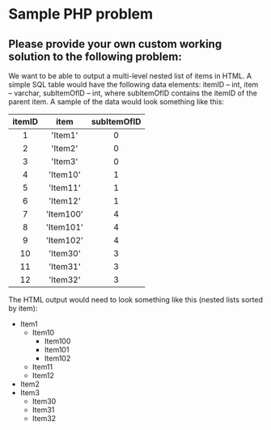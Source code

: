 # Sample PHP problem

## Please provide your own custom working solution to the following problem:

We want to be able to output a multi-level nested list of items in HTML. A simple SQL table would have the following data elements: itemID – int, item – varchar, subItemOfID – int, where subItemOfID contains the itemID of the parent item. A sample of the data would look something like this:


| itemID  |     item    | subItemOfID  |
|:-------:|:-----------:|:------------:|
|    1    |   'Item1'   |       0      |  
|    2    |  'Item2'    |       0      |  
|    3    |   'Item3'   |       0      |  
|    4    |   'Item10'  |       1      |  
|    5    |   'Item11'  |       1      |  
|    6    |   'Item12'  |       1      |  
|    7    |  'Item100'  |       4      |  
|    8    |  'Item101'  |       4      |  
|    9    |  'Item102'  |       4      |  
|    10   |   'Item30'  |       3      |  
|    11   |   'Item31'  |       3      |  
|    12   |   'Item32'  |       3      |


The HTML output would need to look something like this (nested lists sorted by item):
* Item1
  * Item10
    * Item100
    * Item101
    * Item102
  * Item11
  * Item12
* Item2
* Item3
  * Item30
  * Item31
  * Item32

